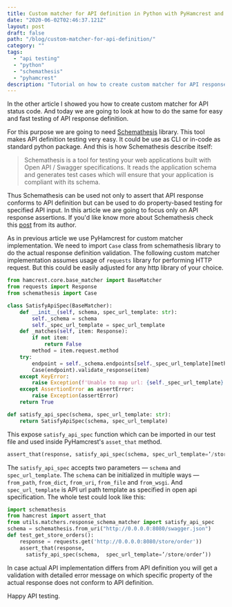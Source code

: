 ```yaml
---
title: Custom matcher for API definition in Python with PyHamcrest and Schemathesis
date: "2020-06-02T02:46:37.121Z"
layout: post
draft: false
path: "/blog/custom-matcher-for-api-definition/"
category: ""
tags:
  - "api testing"
  - "python"
  - "schemathesis"
  - "pyhamcrest"
description: "Tutorial on how to create custom matcher for API response schema using schemathesis and OAS/swagger."
---
```


In the other article I showed you how to create custom matcher for API status code. And today we are going to look at how to do the same for easy and fast testing of API response definition.

For this purpose we are going to need [Schemathesis](https://github.com/kiwicom/schemathesis) library. This tool makes API definition testing very easy. It could be use as CLI or in-code as standard python package. And this is how Schemathesis describe itself:

>Schemathesis is a tool for testing your web applications built with Open API / Swagger specifications.
It reads the application schema and generates test cases which will ensure that your application is compliant with its schema.

Thus Schemathesis can be used not only to assert that API response conforms to API definition but can be used to do property-based testing for specified API input. In this article we are going to focus only on API response assertions. If you'd like know more about Schemathesis check this [post](https://code.kiwi.com/schemathesis-property-based-testing-for-api-schemas-52811fd2b0a4) from its author.

As in previous article we use PyHamcrest for custom matcher implementation. We need to import `Case` class from schemathesis library to do the actual response definition validation. The following custom matcher implementation assumes usage of `requests` library for performing HTTP request. But this could be easily adjusted for any http library of your choice.

```python
from hamcrest.core.base_matcher import BaseMatcher
from requests import Response
from schemathesis import Case

class SatisfyApiSpec(BaseMatcher):
    def __init__(self, schema, spec_url_template: str):
        self._schema = schema
        self._spec_url_template = spec_url_template
    def _matches(self, item: Response):
        if not item:
            return False
        method = item.request.method
    try:
        endpoint = self._schema.endpoints[self._spec_url_template][method]
        Case(endpoint).validate_response(item)
    except KeyError:
        raise Exception(f'Unable to map url: {self._spec_url_template} with method: {method} to provided schema')
    except AssertionError as assertError:
        raise Exception(assertError)
    return True

def satisfy_api_spec(schema, spec_url_template: str):
    return SatisfyApiSpec(schema, spec_url_template)
```

This expose `satisfy_api_spec` function which can be imported in our test file and used inside PyHamcrest's `asset_that` method.

```python
assert_that(response, satisfy_api_spec(schema, spec_url_template=’/store/order’))
```

The `satisfy_api_spec` accepts two parameters — `schema` and `spec_url_template`. The `schema` can be initialized in multiple ways — `from_path`, `from_dict`, `from_uri`, `from_file` and `from_wsgi`. And `spec_url_template` is API url path template as specified in open api specification. The whole test could look like this:

```python
import schemathesis
from hamcrest import assert_that
from utils.matchers.response_schema_matcher import satisfy_api_spec
schema = schemathesis.from_uri("http://0.0.0.0:8080/swagger.json")
def test_get_store_orders():
    response = requests.get('http://0.0.0.0:8080/store/order'))
    assert_that(response, 
      satisfy_api_spec(schema,  spec_url_template=’/store/order’))
```

In case actual API implementation differs from API definition you will get a validation with detailed error message on which specific property of the actual response does not conform to API definition.

Happy API testing.
